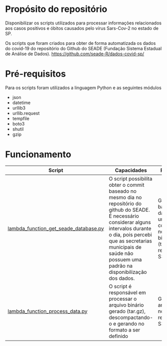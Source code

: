 # Propósito do repositório
Disponibilizar os scripts utilizados para processar informações relacionados aos casos positivos e óbitos causados pelo vírus Sars-Cov-2 no estado de SP.

Os scripts que foram criados para obter de forma automatizada os dados do covid-19 do repositório do Github do SEADE (Fundação Sistema Estadual de Análise de Dados).
https://github.com/seade-R/dados-covid-sp/

# Pré-requisitos
Para os scripts foram utilizados a linguagem Python e as seguintes módulos

- json
- datetime
- urllib3
- urllib.request
- tempfile
- boto3
- shutil
- gzip

# Funcionamento
| Script | Capacidades | Resultado | 
|--|--| -- |
| [lambda_function_get_seade_database.py](https://github.com/victorsjc/aws-sarscov2-sp/blob/main/lambda_function_get_seade_database.py "lambda_function_get_seade_database.py") | O script possibilita obter o commit baseado no mesmo dia no repositório do github do SEADE. É necessário considerar alguns intervalos durante o dia, pois percebi que as secretarias municipais de saúde não possuem uma padrão na disponibilização dos dados.|Geração da base de dados em um arquivo compactado no formato binário (tar.gz) no repositório S3|
|[lambda_function_process_data.py](https://github.com/victorsjc/aws-sarscov2-sp/blob/main/lambda_function_process_data.py "lambda_function_process_data.py")|O script é responsável em processar o arquivo binário gerado (tar.gz), descompactando-o e gerando no formato a ser definido|Geração do arquivo CSV no repositório S3|
